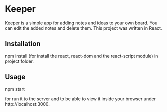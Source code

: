 
# Keeper

Keeper is a simple app for adding notes and ideas to your own board. You can edit the added notes and delete them.
This project was written in React. 

## Installation

npm install (for install the react, react-dom and the react-script module) in project folder.

## Usage

npm start 

for run it to the server and to be able to view it inside your browser under http://localhost:3000.
